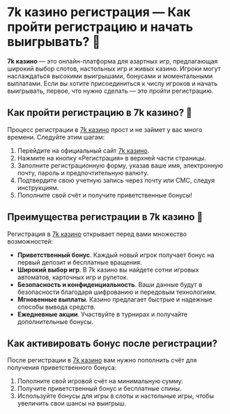 # 7k казино регистрация — Как пройти регистрацию и начать выигрывать? 🎰

**7k казино** — это онлайн-платформа для азартных игр, предлагающая широкий выбор слотов, настольных игр и живых казино. Игроки могут наслаждаться высокими выигрышами, бонусами и моментальными выплатами. Если вы хотите присоединиться к числу игроков и начать выигрывать, первое, что нужно сделать — это пройти регистрацию.

## Как пройти регистрацию в 7k казино? 🎯

Процесс регистрации в [7k казино](https://brandplay.link/BvQyFShp) прост и не займет у вас много времени. Следуйте этим шагам:

1. Перейдите на официальный сайт [7k казино](https://brandplay.link/BvQyFShp).
2. Нажмите на кнопку «Регистрация» в верхней части страницы.
3. Заполните регистрационную форму, указав ваше имя, электронную почту, пароль и предпочтительную валюту.
4. Подтвердите свою учетную запись через почту или СМС, следуя инструкциям.
5. Пополните свой счёт и получите приветственные бонусы!

## Преимущества регистрации в 7k казино 🎁

Регистрация в [7k казино](https://brandplay.link/BvQyFShp) открывает перед вами множество возможностей:

- **Приветственный бонус**. Каждый новый игрок получает бонус на первый депозит и бесплатные вращения.
- **Широкий выбор игр**. В 7k казино вы найдете сотни игровых автоматов, карточных игр и рулеток.
- **Безопасность и конфиденциальность**. Ваши данные будут в безопасности благодаря шифрованию и передовым технологиям.
- **Мгновенные выплаты**. Казино предлагает быстрые и надежные способы вывода средств.
- **Ежедневные акции**. Участвуйте в турнирах и получайте дополнительные бонусы.

## Как активировать бонус после регистрации?

После регистрации в [7k казино](https://brandplay.link/BvQyFShp) вам нужно пополнить счёт для получения приветственного бонуса:

1. Пополните свой игровой счёт на минимальную сумму.
2. Получите приветственный бонус и бесплатные спины.
3. Используйте бонусы для игры в слоты и настольные игры, чтобы увеличить свои шансы на выигрыш.
